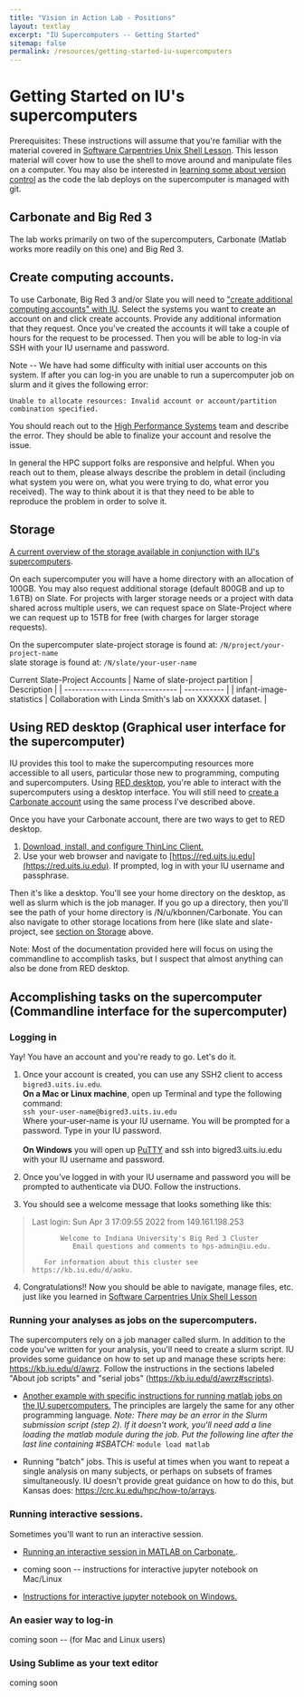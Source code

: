 ```yaml
---
title: "Vision in Action Lab - Positions"
layout: textlay
excerpt: "IU Supercomputers -- Getting Started"
sitemap: false
permalink: /resources/getting-started-iu-supercomputers
---
```


# Getting Started on IU's supercomputers

Prerequisites: These instructions will assume that you're familiar with the material covered in [Software Carpentries Unix Shell Lesson](http://swcarpentry.github.io/shell-novice).  This lesson material will cover how to use the shell to move around and manipulate files on a computer.  You may also be interested in [learning some about version control](https://swcarpentry.github.io/git-novice/) as the code the lab deploys on the supercomputer is managed with git.

## Carbonate and Big Red 3
The lab works primarily on two of the supercomputers, Carbonate (Matlab works more readily on this one) and Big Red 3.

## Create computing accounts.
To use Carbonate, Big Red 3 and/or Slate you will need to ["create additional computing accounts" with IU](https://access.iu.edu/Accounts/Create).  Select the systems you want to create an account on and click create accounts.  Provide any additional information that they request.  Once you've created the accounts it will take a couple of hours for the request to be processed.  Then you will be able to log-in via SSH with your IU username and password. 

Note -- We have had some difficulty with initial user accounts on this system.  If after you can log-in you are unable to run a supercomputer job on slurm and it gives the following error:

 `Unable to allocate resources: Invalid account or account/partition combination specified.`
 
You should reach out to the [High Performance Systems](https://mailform.kb.iu.edu/email.php?cid=26) team and describe the error.  They should be able to finalize your account and resolve the issue.  

In general the HPC support folks are responsive and helpful. When you reach out to them, please always describe the problem in detail (including what system you were on, what you were trying to do, what error you received).  The way to think about it is that they need to be able to reproduce the problem in order to solve it.

## Storage
[A current overview of the storage available in conjunction with IU's supercomputers](https://kb.iu.edu/d/avkm).

On each supercomputer you will have a home directory with an allocation of 100GB.  You may also request additional storage (default 800GB and up to 1.6TB) on Slate.  For projects with larger storage needs or a project with data shared across multiple users, we can request space on Slate-Project where we can request up to 15TB for free (with charges for larger storage requests).

On the supercomputer
slate-project storage is found at: `/N/project/your-project-name`\
slate storage is found at: `/N/slate/your-user-name`

Current Slate-Project Accounts
| Name of slate-project partition | Description |
| ------------------------------- | ----------- |
| infant-image-statistics  | Collaboration with Linda Smith's lab on XXXXXX dataset. |


## Using RED desktop (Graphical user interface for the supercomputer)
IU provides this tool to make the supercomputing resources more accessible to all users, particular those new to programming, computing and supercomputers.  Using [RED desktop](https://kb.iu.edu/d/apum), you're able to interact with the supercomputers using a desktop interface.  You will still need to [create a Carbonate account](https://access.iu.edu/Accounts/Create) using the same process I've described above.

Once you have your Carbonate account, there are two ways to get to RED desktop.
1. [Download, install, and configure ThinLinc Client.](https://kb.iu.edu/d/aput)
2. Use your web browser and navigate to [https://red.uits.iu.edu](https://red.uits.iu.edu). If prompted, log in with your IU username and passphrase.

Then it's like a desktop.  You'll see your home directory on the desktop, as well as slurm which is the job manager.  If you go up a directory, then you'll see the path of your home directory is /N/u/kbonnen/Carbonate.  You can also navigate to other storage locations from here (like slate and slate-project, see [section on Storage](#storage) above. 

Note: Most of the documentation provided here will focus on using the commandline to accomplish tasks, but I suspect that almost anything can also be done from RED desktop.


## Accomplishing tasks on the supercomputer (Commandline interface for the supercomputer)

### Logging in
Yay! You have an account and you're ready to go.  Let's do it.

1. Once your account is created, you can use any SSH2 client to access `bigred3.uits.iu.edu`.\
**On a Mac or Linux machine**, open up Terminal and type the following command:\
`ssh your-user-name@bigred3.uits.iu.edu`\
Where your-user-name is your IU username. You will be prompted for a password.  Type in your IU password.\
\
**On Windows** you will open up [PuTTY](https://www.putty.org/) and ssh into bigred3.uits.iu.edu with your IU username and password.


2. Once you've logged in with your IU username and password you will be prompted to authenticate via DUO.  Follow the instructions.

3. You should see a welcome message that looks something like this:  
> Last login: Sun Apr  3 17:09:55 2022 from 149.161.198.253
>
>            Welcome to Indiana University's Big Red 3 Cluster
>               Email questions and comments to hps-admin@iu.edu.
>
>        For information about this cluster see https://kb.iu.edu/d/aoku.
  
  4. Congratulations!! Now you should be able to navigate, manage files, etc. just like you learned in [Software Carpentries Unix Shell Lesson](http://swcarpentry.github.io/shell-novice)

### Running your analyses as jobs on the supercomputers.

The supercomputers rely on a job manager called slurm. In addition to the code you've written for your analysis, you'll need to create a slurm script.  IU provides some guidance on how to set up and manage these scripts here: https://kb.iu.edu/d/awrz. Follow the instructions in the sections labeled "About job scripts" and "serial jobs" (https://kb.iu.edu/d/awrz#scripts).

- [Another example with specific instructions for running matlab jobs on the IU supercomputers.](https://kb.iu.edu/d/bdpj)  The principles are largely the same for any other programming language.  *Note: There may be an error in the Slurm submission script (step 2). If it doesn't work, you'll need add a line loading the matlab module during the job. Put the following line after the last line containing #SBATCH:*  `module load matlab`

- Running "batch" jobs. This is useful at times when you want to repeat a single analysis on many subjects, or perhaps on subsets of frames simultaneously.  IU doesn't provide great guidance on how to do this, but Kansas does: https://crc.ku.edu/hpc/how-to/arrays.


### Running interactive sessions.

Sometimes you'll want to run an interactive session.  

- [Running an interactive session in MATLAB on Carbonate.](https://kb.iu.edu/d/bdpj#run).

- coming soon -- instructions for interactive jupyter notebook on Mac/Linux

- [Instructions for interactive jupyter notebook on Windows.](https://blogs.iu.edu/ncgas/2021/05/07/tunneling-a-jupyter-notebook-from-an-hpc/)

### An easier way to log-in 
coming soon -- (for Mac and Linux users)
<!-- #### Part 1 -- typing bigred 

#### Part 2 -- encryption keys
 -->
### Using Sublime as your text editor
coming soon
